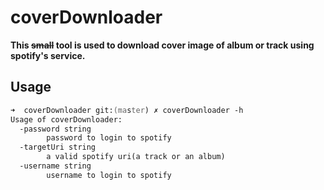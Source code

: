 # coverDownloader
**This ~~small~~ tool is used to download cover image of album or track using spotify's service.**

## Usage 
 ```zsh
 ➜  coverDownloader git:(master) ✗ coverDownloader -h
 Usage of coverDownloader:
   -password string
         password to login to spotify
   -targetUri string
         a valid spotify uri(a track or an album)
   -username string
         username to login to spotify
 ```

